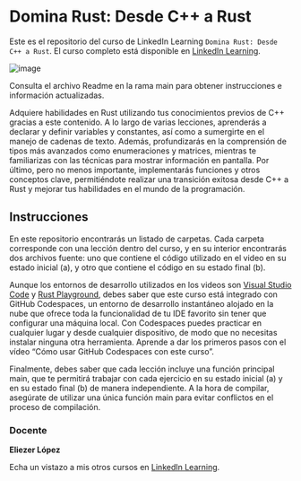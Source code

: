 # Domina Rust: Desde C++ a Rust
Este es el repositorio del curso de LinkedIn Learning `Domina Rust: Desde C++ a Rust`. El curso completo está disponible en [LinkedIn Learning][lil-course-url].

![image](https://github.com/LinkedInLearning/domina-rust-desde-cpp-a-rust-3281054/assets/71371373/89bc7163-0c03-4b73-b81f-bfc279b81ffe)
 
Consulta el archivo Readme en la rama main para obtener instrucciones e información actualizadas.

Adquiere habilidades en Rust utilizando tus conocimientos previos de C++ gracias a este contenido. A lo largo de varias lecciones, aprenderás a declarar y definir variables y constantes, así como a sumergirte en el manejo de cadenas de texto. Además, profundizarás en la comprensión de tipos más avanzados como enumeraciones y matrices, mientras te familiarizas con las técnicas para mostrar información en pantalla. Por último, pero no menos importante, implementarás funciones y otros conceptos clave, permitiéndote realizar una transición exitosa desde C++ a Rust y mejorar tus habilidades en el mundo de la programación.

## Instrucciones
En este repositorio encontrarás un listado de carpetas. Cada carpeta corresponde con una lección dentro del curso, y en su interior encontrarás dos archivos fuente: uno que contiene el código utilizado en el video en su estado inicial (a), y otro que contiene el código en su estado final (b).

Aunque los entornos de desarrollo utilizados en los videos son [Visual Studio Code](https://code.visualstudio.com/) y [Rust Playground](https://play.rust-lang.org/), debes saber que este curso está integrado con GitHub Codespaces, un entorno de desarrollo instantáneo alojado en la nube que ofrece toda la funcionalidad de tu IDE favorito sin tener que configurar una máquina local. Con Codespaces puedes practicar en cualquier lugar y desde cualquier dispositivo, de modo que no necesitas instalar ninguna otra herramienta. Aprende a dar los primeros pasos con el vídeo “Cómo usar GitHub Codespaces con este curso”.

Finalmente, debes saber que cada lección incluye una función principal main, que te permitirá trabajar con cada ejercicio en su estado inicial (a) y en su estado final (b) de manera independiente. A la hora de compilar, asegúrate de utilizar una única función main para evitar conflictos en el proceso de compilación.

### Docente

**Eliezer López**

Echa un vistazo a mis otros cursos en [LinkedIn Learning](https://www.linkedin.com/learning/instructors/eliezer-lopez).

[0]: # (Replace these placeholder URLs with actual course URLs)
[lil-course-url]: https://www.linkedin.com/learning/domina-rust-desde-c-plus-plus-a-rust/dar-el-salto-de-c-plus-plus-a-rust
[lil-thumbnail-url]: https://cdn.lynda.com/course/2875095/2875095-1615224395432-16x9.jpg


[1]: # (End of ES-Instruction ###############################################################################################)
